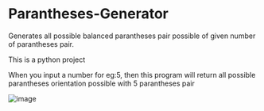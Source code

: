 # Parantheses-Generator
Generates all possible balanced parantheses pair possible of given number of parantheses pair.

This is a python project

When you input a number for eg:5, then this program will return all possible parantheses orientation possible with 5 parantheses pair

![image](https://user-images.githubusercontent.com/67423930/154478156-4176d3bb-8310-4b11-8e50-57066f5ed1aa.png)
